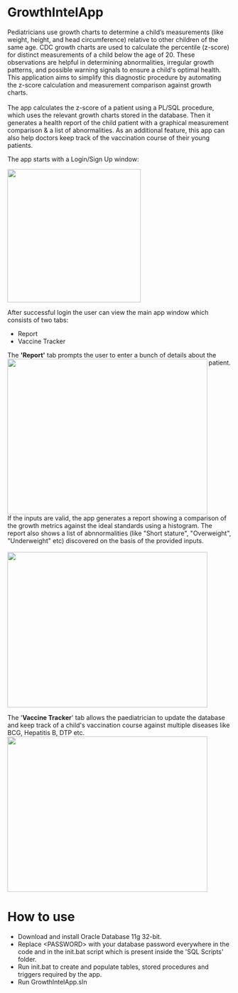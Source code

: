 # GrowthIntelApp

Pediatricians use growth charts to determine a child’s measurements (like weight, height, and head circumference) relative to other children of the same age. CDC growth charts are used to calculate the percentile (z-score) for distinct measurements of a child below the age of 20. These observations are helpful in determining abnormalities, irregular growth patterns, and possible warning signals to ensure a child's optimal health. This application aims to simplify this diagnostic procedure by automating the z-score calculation and measurement comparison against growth charts. 
<BR>
<BR>
The app calculates the z-score of a patient using a PL/SQL procedure, which uses the relevant growth charts stored in the database. Then it generates a health report of the child patient with a graphical measurement comparison & a list of abnormalities. As an additional feature, this app can also help doctors keep track of the vaccination course of their young patients.
<BR>

The app starts with a Login/Sign Up window:


<img src = "https://user-images.githubusercontent.com/34352365/153768584-b46cd502-12b9-4891-9d50-07e06fb10465.JPG" align="left" height="300" widht="300">
<BR clear = "LEFT">

After successful login the user can view the main app window which consists of two tabs:

- Report 
- Vaccine Tracker

The **'Report'** tab prompts the user to enter a bunch of details about the patient.
<img src="https://user-images.githubusercontent.com/34352365/153768864-3cc776be-4a15-46ad-9615-9d0a1af2b547.JPG" align="left" height="350" width="450">
<BR clear = "LEFT">
If the inputs are valid, the app generates a report showing a comparison of the growth metrics against the ideal standards using a histogram. The report also shows a list of abnnormalities (like "Short stature", "Overweight", "Underweight" etc) discovered on the basis of the provided inputs.
<BR>
<BR>
<img src="https://user-images.githubusercontent.com/34352365/153768928-50e9d9cc-9dc8-44c9-8b0d-d00bd2f0c976.JPG" align="left" height="350" width="450">
<BR clear = "LEFT">

The '**Vaccine Tracker**' tab allows the paediatrician to update the database and keep track of a child's vaccination course against multiple diseases like BCG, Hepatitis B, DTP etc.
<BR>
<img src="https://user-images.githubusercontent.com/34352365/153769013-c5e1c439-64b2-4031-a080-e5335cf6c45d.JPG" align="left" height="350" width="450">
<BR clear = "LEFT">
  
# How to use
- Download and install Oracle Database 11g 32-bit.
- Replace \<PASSWORD\> with your database password everywhere in the code and in the init.bat script which is present inside the 'SQL Scripts' folder.
- Run init.bat to create and populate tables, stored procedures and triggers required by the app.
- Run GrowthIntelApp.sln

